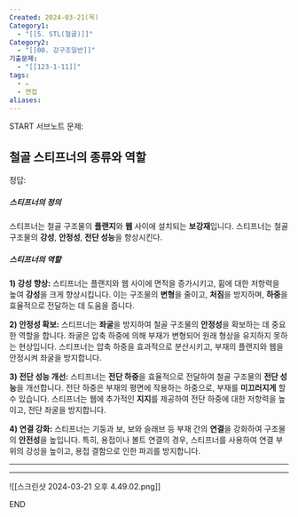 ```yaml
---
Created: 2024-03-21(목)
Category1:
  - "[[5. STL(철골)]]"
Category2:
  - "[[00. 강구조일반]]"
기출문제:
  - "[[123-1-11]]"
tags:
  - ✏️
  - 면접
aliases:
---
```

START
서브노트
문제:  
## 철골 스티프너의 종류와 역할 

정답: 

##### 스티프너의 정의

스티프너는 철골 구조물의 **플랜지**와 **웹** 사이에 설치되는 **보강재**입니다. 스티프너는 철골 구조물의 **강성**, **안정성**, **전단 성능**을 향상시킨다.

##### 스티프너의 역할

**1) 강성 향상:** 스티프너는 플랜지와 웹 사이에 면적을 증가시키고, 휨에 대한 저항력을 높여 **강성**을 크게 향상시킵니다. 이는 구조물의 **변형**을 줄이고, **처짐**을 방지하며, **하중**을 효율적으로 전달하는 데 도움을 줍니다.

**2) 안정성 확보:** 스티프너는 **좌굴**을 방지하여 철골 구조물의 **안정성**을 확보하는 데 중요한 역할을 합니다. 좌굴은 압축 하중에 의해 부재가 변형되어 원래 형상을 유지하지 못하는 현상입니다. 스티프너는 압축 하중을 효과적으로 분산시키고, 부재의 플랜지와 웹을 안정시켜 좌굴을 방지합니다.

**3) 전단 성능 개선:** 스티프너는 **전단 하중**을 효율적으로 전달하여 철골 구조물의 **전단 성능**을 개선합니다. 전단 하중은 부재의 평면에 작용하는 하중으로, 부재를 **미끄러지게** 할 수 있습니다. 스티프너는 웹에 추가적인 **지지**를 제공하여 전단 하중에 대한 저항력을 높이고, 전단 좌굴을 방지합니다.

**4) 연결 강화:** 스티프너는 기둥과 보, 보와 슬래브 등 부재 간의 **연결**을 강화하여 구조물의 **안전성**을 높입니다. 특히, 용접이나 볼트 연결의 경우, 스티프너를 사용하여 연결 부위의 강성을 높이고, 용접 결함으로 인한 파괴를 방지합니다.

***
***

![[스크린샷 2024-03-21 오후 4.49.02.png]]




<!--ID: 1711008614497-->
END

